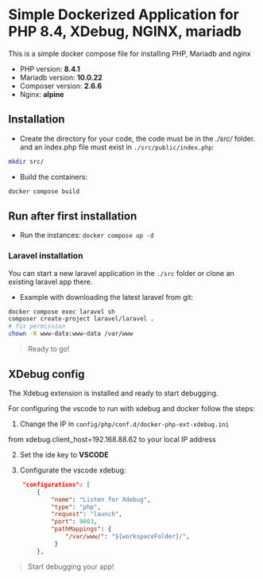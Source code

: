 # Simple Dockerized Application for PHP 8.4, XDebug, NGINX, mariadb

This is a simple docker compose file for installing PHP, Mariadb and nginx 
- PHP version: **8.4.1**
- Mariadb version: **10.0.22**
- Composer version: **2.6.6**
- Nginx: **alpine**

## Installation

- Create the directory for your code, the code must be in the *./src/* folder. and an index.php file must exist in `./src/public/index.php`:

```bash
mkdir src/
```

- Build the containers:

```bash
docker compose build
```

## Run after first installation

- Run the instances: `docker compose up -d`


### Laravel installation

You can start a new laravel application in the `./src` folder or clone an existing laravel app there.

- Example with downloading the latest laravel from git: 

```bash
docker compose exec laravel sh
composer create-project laravel/laravel .
# fix permission
chown -R www-data:www-data /var/www
```

> Ready to go!

## XDebug config

The Xdebug extension is installed and ready to start debugging.

For configuring the vscode to run with xdebug and docker follow the steps:

1. Change the IP in `config/php/conf.d/docker-php-ext-xdebug.ini` 

from xdebug.client_host=192.168.88.62 to your local IP address

2. Set the ide key to **VSCODE**

3. Configurate the vscode xdebug:

```json
    "configurations": [
        {
            "name": "Listen for Xdebug",
            "type": "php",
            "request": "launch",
            "port": 9003,
            "pathMappings": {
                "/var/www/": "${workspaceFolder}/",
             }
        },
```
> Start debugging your app!
